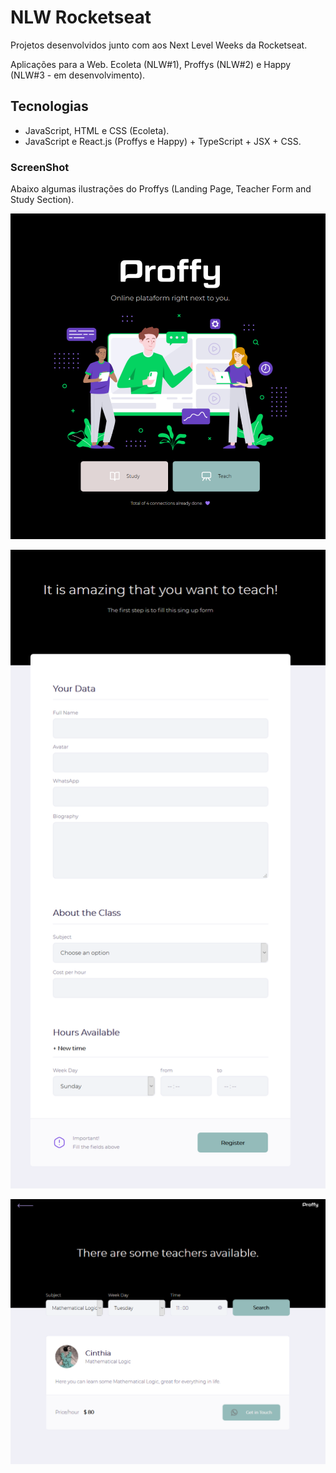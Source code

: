 # NLW Rocketseat

Projetos desenvolvidos junto com aos Next Level Weeks da Rocketseat.

Aplicações para a Web.
Ecoleta (NLW#1),
Proffys (NLW#2) e 
Happy (NLW#3 - em desenvolvimento).

## Tecnologias

- JavaScript, HTML e CSS (Ecoleta).
- JavaScript e React.js (Proffys e Happy) + TypeScript + JSX + CSS.


### ScreenShot

Abaixo algumas ilustrações do Proffys (Landing Page, Teacher Form and Study Section).

![Landing Page](https://github.com/CINPIS/NLW/blob/master/landing.png "Optional title")

![Teacher Form](https://github.com/CINPIS/NLW/blob/master/proffy.png "Optional title")

![Student Section](https://github.com/CINPIS/NLW/blob/master/study.png "Optional title")
